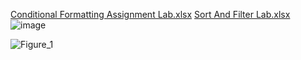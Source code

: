[Conditional Formatting Assignment Lab.xlsx](https://github.com/user-attachments/files/16509520/Conditional.Formatting.Assignment.Lab.xlsx)
[Sort And Filter Lab.xlsx](https://github.com/user-attachments/files/16509525/Sort.And.Filter.Lab.xlsx)
![image](https://github.com/user-attachments/assets/5e514c27-7c2b-43da-a608-6c362748ba6a)

![Figure_1](https://github.com/user-attachments/assets/19e2a14c-6633-4c67-9f1a-26ba83f54d06)
